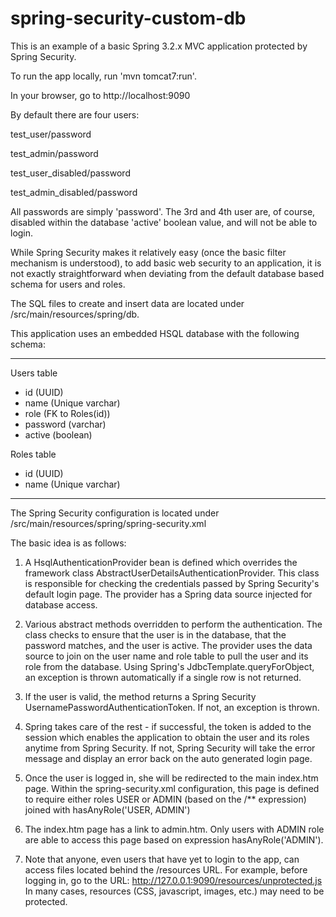 spring-security-custom-db
=========================

This is an example of a basic Spring 3.2.x MVC application protected by Spring Security.

To run the app locally, run 'mvn tomcat7:run'.

In your browser, go to http://localhost:9090

By default there are four users:

test_user/password

test_admin/password

test_user_disabled/password

test_admin_disabled/password

All passwords are simply 'password'. The 3rd and 4th user are, of course, disabled within
the database 'active' boolean value, and will not be able to login.

While Spring Security makes it relatively easy (once the basic filter mechanism is understood), to
add basic web security to an application, it is not exactly straightforward when deviating from the
default database based schema for users and roles.

The SQL files to create and insert data are located under /src/main/resources/spring/db.

This application uses an embedded HSQL database with the following schema:

--------------------------------

Users table
- id (UUID)
- name (Unique varchar)
- role (FK to Roles(id))
- password (varchar)
- active (boolean)

Roles table
- id (UUID)
- name (Unique varchar)

--------------------------------

The Spring Security configuration is located under /src/main/resources/spring/spring-security.xml

The basic idea is as follows:

1. A HsqlAuthenticationProvider bean is defined which overrides the framework class AbstractUserDetailsAuthenticationProvider.
This class is responsible for checking the credentials passed by Spring Security's 
default login page. The provider has a Spring data source injected for database access.

2. Various abstract methods overridden to perform the authentication. The class checks to ensure that the user is in the database, 
that the password matches, and the user is active. The provider uses the data source to join on the user name and role table to pull
the user and its role from the database. Using Spring's JdbcTemplate.queryForObject, an exception is thrown automatically if a single
row is not returned.

3. If the user is valid, the method returns a Spring Security UsernamePasswordAuthenticationToken. If not, an exception is thrown.

4. Spring takes care of the rest - if successful, the token is added to the session which enables the application to obtain the user
and its roles anytime from Spring Security. If not, Spring Security will take the error message and display an error back on the auto
generated login page.

5. Once the user is logged in, she will be redirected to the main index.htm page. Within the spring-security.xml configuration, this page is 
defined to require either roles USER or ADMIN (based on the /** expression) joined with hasAnyRole('USER, ADMIN')

6. The index.htm page has a link to admin.htm. Only users with ADMIN role are able to access this page based on expression hasAnyRole('ADMIN').

7. Note that anyone, even users that have yet to login to the app, can access files located behind the /resources URL. For example, before
logging in, go to the URL: http://127.0.0.1:9090/resources/unprotected.js
In many cases, resources (CSS, javascript, images, etc.) may need to be protected.

